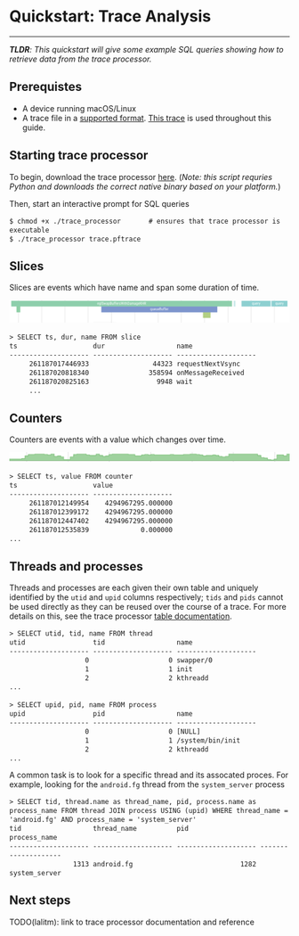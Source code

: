 # Quickstart: Trace Analysis

-------

_**TLDR**: This quickstart will give some example SQL queries showing how to retrieve data from the trace processor._

## Prerequistes

- A device running macOS/Linux
- A trace file in a [supported format](). [This trace]() is used throughout this guide.

## Starting trace processor

To begin, download the trace processor [here](). (_Note: this script requries Python and downloads the correct native binary based on your platform._)

Then, start an interactive prompt for SQL queries

```console
$ chmod +x ./trace_processor       # ensures that trace processor is executable 
$ ./trace_processor trace.pftrace
```

## Slices

Slices are events which have name and span some duration of time.

![](/docs/images/slices.png)

```console
> SELECT ts, dur, name FROM slice
ts                   dur                  name
-------------------- -------------------- --------------------
     261187017446933                44323 requestNextVsync
     261187020818340               358594 onMessageReceived
     261187020825163                 9948 wait
     ...
```

## Counters

Counters are events with a value which changes over time.

![](/docs/images/counters.png)

```console
> SELECT ts, value FROM counter
ts                   value
-------------------- --------------------
     261187012149954    4294967295.000000
     261187012399172    4294967295.000000
     261187012447402    4294967295.000000
     261187012535839             0.000000
...
```

## Threads and processes

Threads and processes are each given their own table and uniquely identified by the `utid` and `upid` columns respectively; `tids` and `pids` cannot be used directly as they can be reused over the course of a trace. For more details on this, see the trace processor [table documentation](/docs/analysis/trace-processor.md).

```console
> SELECT utid, tid, name FROM thread
utid                 tid                  name
-------------------- -------------------- --------------------
                   0                    0 swapper/0
                   1                    1 init
                   2                    2 kthreadd
...

> SELECT upid, pid, name FROM process
upid                 pid                  name
-------------------- -------------------- --------------------
                   0                    0 [NULL]
                   1                    1 /system/bin/init
                   2                    2 kthreadd
...
```

A common task is to look for a specific thread and its assocated proces. For example, looking for the `android.fg` thread from the `system_server` process

```console
> SELECT tid, thread.name as thread_name, pid, process.name as process_name FROM thread JOIN process USING (upid) WHERE thread_name = 'android.fg' AND process_name = 'system_server'
tid                  thread_name          pid                  process_name
-------------------- -------------------- -------------------- --------------------
                1313 android.fg                           1282 system_server
```

## Next steps

TODO(lalitm): link to trace processor documentation and reference
